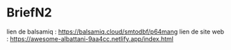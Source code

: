 # BriefN2
lien de balsamiq : https://balsamiq.cloud/smtodbf/p64mang
lien de site web : https://awesome-albattani-9aa4cc.netlify.app/index.html
